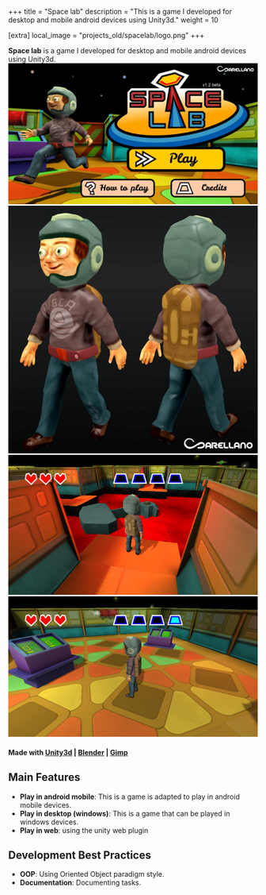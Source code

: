 +++
title = "Space lab"
description = "This is a game I developed for desktop and mobile android devices using Unity3d."
weight = 10

[extra]
local_image = "projects_old/spacelab/logo.png"
+++

**Space lab** is a game I developed for desktop and mobile android devices using Unity3d.
![Space lab 1](./screenshot1.jpg)
![Space lab 2](./screenshot2.jpg)
![Space lab 3](./screenshot3.jpg)
![Space lab 4](./screenshot4.jpg)

#### Made with [Unity3d](https://unity.com) | [Blender](https://www.blender.org) | [Gimp](https://www.gimp.org)

## Main Features

- **Play in android mobile**: This is a game is adapted to play in android mobile devices.
- **Play in desktop (windows)**: This is a game that can be played in windows devices.
- **Play in web**: using the unity web plugin

## Development Best Practices

- **OOP**: Using Oriented Object paradigm style.
- **Documentation**: Documenting tasks.
